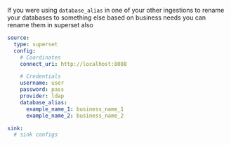 If you were using `database_alias` in one of your other ingestions to rename your databases to something else based on business needs you can rename them in superset also

```yml
source:
  type: superset
  config:
    # Coordinates
    connect_uri: http://localhost:8088

    # Credentials
    username: user
    password: pass
    provider: ldap
    database_alias:
      example_name_1: business_name_1
      example_name_2: business_name_2

sink:
  # sink configs
```